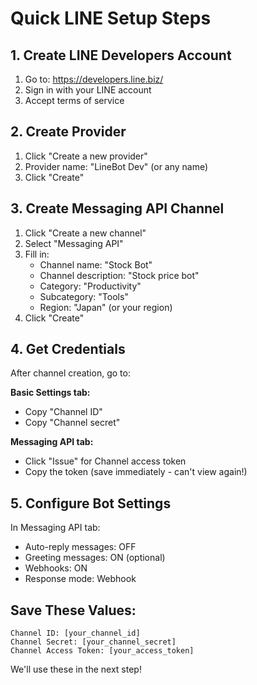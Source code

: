 # Quick LINE Setup Steps

## 1. Create LINE Developers Account
1. Go to: https://developers.line.biz/
2. Sign in with your LINE account
3. Accept terms of service

## 2. Create Provider
1. Click "Create a new provider"
2. Provider name: "LineBot Dev" (or any name)
3. Click "Create"

## 3. Create Messaging API Channel
1. Click "Create a new channel"
2. Select "Messaging API"
3. Fill in:
   - Channel name: "Stock Bot"
   - Channel description: "Stock price bot"
   - Category: "Productivity"
   - Subcategory: "Tools"
   - Region: "Japan" (or your region)
4. Click "Create"

## 4. Get Credentials
After channel creation, go to:

**Basic Settings tab:**
- Copy "Channel ID"
- Copy "Channel secret"

**Messaging API tab:**
- Click "Issue" for Channel access token
- Copy the token (save immediately - can't view again!)

## 5. Configure Bot Settings
In Messaging API tab:
- Auto-reply messages: OFF
- Greeting messages: ON (optional)
- Webhooks: ON
- Response mode: Webhook

## Save These Values:
```
Channel ID: [your_channel_id]
Channel Secret: [your_channel_secret]  
Channel Access Token: [your_access_token]
```

We'll use these in the next step!